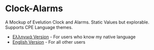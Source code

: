 # Clock-Alarms
A Mockup of Evelution Clock and Alarms. Static Values but explorable. Supports CPE Language themes.

- [Ελληνικά Version](https://awikia.github.io/Clock-Alarms/main.html) - For users who know my native language
- [English Version](https://awikia.github.io/Clock-Alarms/main_en.html) - For all other users
